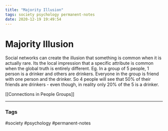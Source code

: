 ```yaml
---
title: "Majority Illusion"
tags: society psychology permanent-notes
date: 2020-12-19 19:49:54
---
```


# Majority Illusion

Social networks can create the illusion that something is common when it is actually rare. Its the local impression that a specific attribute is common when the global truth is entirely different.
Eg. In a group of 5 people, 1 person is a drinker and others are drinkers. Everyone in the group is friend with one person and the drinker. So 4 people will see that 50% of their friends are drinkers - even though, in reality only 20% of the 5 is a drinker.

[[Connections in People Groups]]

---
### Tags
#society #psychology #permanent-notes
